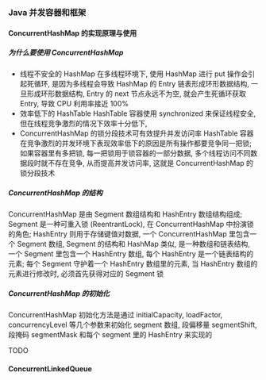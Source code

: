 ### Java 并发容器和框架

#### ConcurrentHashMap 的实现原理与使用

##### 为什么要使用 ConcurrentHashMap
- 线程不安全的 HashMap
在多线程环境下, 使用 HashMap 进行 put 操作会引起死循环, 是因为多线程会导致 HashMap 的 Entry 链表形成环形数据结构, 一旦形成环形数据结构, Entry 的 next 节点永远不为空, 就会产生死循环获取 Entry, 导致 CPU 利用率接近 100%
- 效率低下的 HashTable
HashTable 容器使用 synchronized 来保证线程安全, 但在线程竞争激烈的情况下效率十分低下,
- ConcurrentHashMap 的锁分段技术可有效提升并发访问率
HashTable 容器在竞争激烈的并发环境下表现效率低下的原因是所有操作都要竞争同一把锁; 如果容器里有多把锁, 每一把锁用于锁容器的一部分数据, 多个线程访问不同数据段时就不存在竞争, 从而提高并发访问率, 这就是 ConcurrentHashMap 的锁分段技术

##### ConcurrentHashMap 的结构
ConcurrentHashMap 是由 Segment 数组结构和 HashEntry 数组结构组成; Segment 是一种可重入锁 (ReentrantLock), 在 ConcurrentHashMap 中扮演锁的角色; HashEntry 则用于存储键值对数据, 一个 ConcurrentHashMap 里包含一个 Segment 数组, Segment 的结构和 HashMap 类似, 是一种数组和链表结构, 一个 Segment 里包含一个 HashEntry 数组, 每个 HashEntry 是一个链表结构的元素; 每个 Segment 守护着一个 HashEntry 数组里的元素, 当 HashEntry 数组的元素进行修改时, 必须首先获得对应的 Segment 锁

##### ConcurrentHashMap 的初始化
ConcurrentHashMap 初始化方法是通过 initialCapacity, loadFactor, concurrencyLevel 等几个参数来初始化 segment 数组, 段偏移量 segmentShift, 段掩码 segmentMask 和每个 segment 里的 HashEntry 来实现的

TODO

#### ConcurrentLinkedQueue
